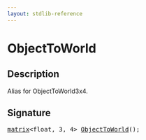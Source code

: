 ```yaml
---
layout: stdlib-reference
---
```


# ObjectToWorld

## Description

Alias for ObjectToWorld3x4.




## Signature 

<pre>
<a href="index.html" class="code_type">matrix</a>&lt;<span class="code_keyword">float</span>, 3, 4&gt; <a href="objecttoworld-068.html">ObjectToWorld</a>();

</pre>

